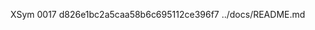 XSym
0017
d826e1bc2a5caa58b6c695112ce396f7
../docs/README.md
                                                                                                                                                                                                                                                                                                                                                                                                                                                                                                                                                                                                                                                                                                                                                                                                                                                                                                                                                                                                                                              